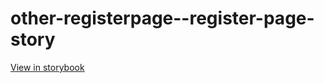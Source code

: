 # other-registerpage--register-page-story

[View in storybook](https://raw.githack.com/Independent-Digital-News-and-Media-Ltd/indy-branch-review/PR-7728-sb/index.html?path=/story/other-registerpage--register-page-story)